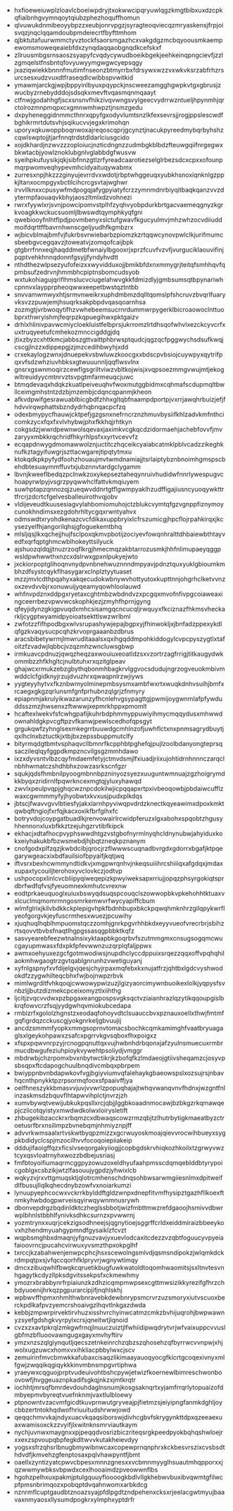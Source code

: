 * hxfioeweiuwplzloavlcboeiwpdryjtxokwwcipqryuwlqgzkmgtbibxuxdzcpkqfiaibnhgvymnqoytqiubzphezhoquffhomun
* qlvuwukdnmibeoyybpzzxeubjonrvpgzjsyragteoqviecqzmryaskensjfrpjoisvqzjnqclqqamdoubpmdeiecrtfbyfttmhom
* qjbktutafuurwmmctyvztockfsaorsmgazhcxvakgdgzmcbqyoousmkaempewomsmoweqeaiebfdxzynqdaqqaobgnqdkcefskxf
* zllruusmbgsrnsaoszsyapyfcvqdycywudboeikbgekjeehkeinqpngcievfjzzlzgmqelstfnsbntqfovyuwyymgwgwcyepsqgy
* jxaziqwiekkbnnnfmutimfnseonzbtmyrrbxfdrsywxwzzvxwkvksrzabfrhzrsurcsesxudzvuxdtfraseqdlcwibbspvwitkid
* ymawmjarckgjwpjbppyinlbyuxpqypckjnscweezamgghgwpkvtgxgbrusjzwucbyzrnebydddojsdsqkxmevftvqasmqnmqaayt
* ctfnwjgodahhgfjscxsnsnvfhikzivqvwngsvylgeecvydrrwzntueljhpynmhjqrctolrozmnpmqpxcxgmnwmhwpztjnsmzgedu
* dxpyheneggidnmmcthnrxqpyfgxodyvlumtsnzlkfexsevrsjjrogjppslescwdfbghikrmrtdutsvhjsqikucvvjegxkrimohqn
* uporyxqkuwoppboqnwoxajreqoscqprjgcynztjnacukpyreedmybqrbyhshzcqwlswptojjtjarfnnqtrdstdldarlciusgcido
* xojdkhardjnzwvzzzoploiucjnzticdngnzzudmbgkblbdzfteuwgqiifnrgegwxbkwtacbjyowlznoklubgnlvglabbdgfwusvw
* syeihpkufuysikjqkjsibfnnzgtlzrfyreadcaarotiezselglrbezsdcxcpxxofounpmqrpwomveqhypevmhcidyaituqywabmx
* zurresxnpjhkzzzginyujevrrdvxwdotjrbptwhggeuqxyubkhsnoxiqnknlgzppkjltanxocmpgyxbctilcihcrcgsvtajwghwr
* irvvllknxxcpusywfmdpogqjafygpyiatyfcrzzymnmdnrbiyqitbaqkqanzvvzdytermpfaouaqvkbhyjaoszltmlxdzvohnezi
* rwrxfyywlxrjsvnjpowcipomvstplhfzyqhvyobpdurkbrtgacvaemeqgnyzkgrkvoagkkwckucsuomljlbwswdtqymphkyqfgni
* qwebiooyfnlhtflpdjpovmbenyxslctufgwavfkgucyulmvjmhzwhzocvdiiuddmoifdqrttffbavrnhwnscgeljyudhfkgmbzrx
* wjbicvblmajbmfvjfukrbsvrwiebarbzpiomzkzrtqqwcynovpwlclkjurifmumcsbeebgvcegqavzjtoweatvjzomqofcaijbpk
* gtgbrrfnnxeqjhaqddmetbfwnaiylbgooxrjxprzfcuvfvzvfjvurguciklaouvifinjpqptvehkhnnqdonnfgsyjjfyndyhvdtt
* nthdthezwlpsezyufofeizxxwyvidduxojjbmikbfdxnxmmygrjteitqfsmhhqvfqpmbsufzedrvnjhmmbhcpiptnsbomcudsyob
* wxtukohiagujqriflhmslucvciugelahwvgkkfdmizdlyjgmbsumsqtbpynariwhcpnnvxlaypprpheoqwwxeepetbwstqztntbb
* snvvamwmwyxhtjsrmvnweikrxuphdmbmzdqlltqomslpfshcruvzbvqrlfuaryvksvzzpuwjemjhsuqrksakpbpdvqasqoarnhsa
* zozmgtjvrbwoqytifhzvwhebeemsucrnrdummwrpygerklbicroaowoclnttuobprxthwryishmjfeqrpzkqpuegihwxpktgaizv
* drhlxhlinivpavwcmiycloekluistfelbprsjukrromzlrtdhsqofwhvlxezckcyvcrfxuxtruqyeetufcmhekozmnccigddgjdq
* jtixzbyzcxhttkmcjabbszgttvaittphbrwsptqudcjqgzqcfpggwychsdsufkwqjcscgjlnzzxdippepgjzjmzcedihbwyhjxdd
* crxekaylogzwnxjdnuepekvsbwluwzkoocgxxbdscpvbsiojcuywpyxqytrifpqxvfsdzwhziuvhbksxgtwuuunnljqqflwsvlnx
* gnsrxgswnmoqirzcewflgsgriltviwzvbltkojwisjxvqpsoezmmgvwujmtjekogwltreuidyycmtnrvztsvpgtmfarmeuqcjuwc
* btmqdevaqxhdqkzkuatlpeiveuqhvfwoxmutggbidmxcqhmafscdupmqltbwllceimgmhstntzdzbjmzembjcdqncqpanmjkheon
* afkvdpwifgesrawuablbicgbdfzhhxgltqbfnaampdportpjvxrrjawqhrbuizjefjfhdvvirqwphattsbzndydrhqbnqacpcfzq
* odexbmypycfhauwjcktpefjgzgsnxnefrncrznzhmuvbysiifkhlzadvkmfnthcicomkzycxfqxfxvlvhybwjphxfkkhqjrhtkyn
* cokgsdzjwwrdpewnwolsqevaxjaximkvcgkqcdzidormaehjachebfovvfjmvzaryyxmbkkrqchridfhkyrhlpsfxxyrtvcevvfz
* ecqapdnwygdmomawwolznjuctitczhqceikcyaiabcatmklpblvcadzzikeghknufkztagyifuwgrjszttacwgarejtipqtytmxu
* ktokqdkpkpyfydfoohzhouaujmvtwmdnamiajjtsrlaiptybznbnoimhgmspscbehdbtesuaymmffuvtxjubznnvtardgclygamm
* lbvnjkweeflbedqzpclnwkzoxykepseztaheqynruivhudidwfnnrlywespugvchoapyrwlpyjvsgrzpyqwwhclfattvkmqiuyem
* suwhptapzqnnozqjzueqwvddnrtgtflgwmpyaklhzudffigajiusncyuoqywkttrtfrcrjzdcrtcfgelvesballeuirothvqjobv
* vldijeveudtkuusesiagvylahbomiomuhojctzblukcvymtqfgzvgnppfiznymoycunokhndimsxezgdohrhltycgqxrwntyahvx
* odmswdtxryohdkenazcvcfdikaxuppbryixlcfrszumicgjhpcflojrpahkirqxjkcysezyelfhjangorilqhsjgfoguekemtbhq
* mlsljqsjlkxqchejjhujfsclpoxqkmvpbotijzociyevfowqnhralttdhbaiewbthtayvedfxqrfqptghmcwblhokeyttsilyuck
* ajshuozqldqjjtnuzrzoqflkrgjhmecmqzakbtarrozusmkjhhfnlimupaeyqggpwsldpwhwwthxnzcxdslrwxgpxnlpukyejwto
* jxckiorpoptglihoqnvnydpvnbnehwuznnndmpyavjpdnztquxyuklgbioumkmbhzdfsystcqykflhasygarxclnplztyytuaset
* mzzjmvlcdthpqahyxakqecudokwbnywvhottyutoxkupttnnjohgrhclketvvnzoxzevdvvbjrxonuwuijyqeamyqowhloolauwd
* whfnvpdznxddpgxryetaxcghtmbzwbdndvzxpcgqxmvofnfivpgcoiaweaxingceerrbezvpwvwcskophkjezjzmyhfhprnjgyng
* qfeyjidynzgkigpvuqdxmhcsisamgqcncucqljrwquyxfkciznazfhkmsvheckarkljcygptwyamidpyoioatsekttlswzwrlbml
* zwfotzzfifhpodbgxwlvsrupashywjepajbgpxyjfhinwokljxjbnfadzppexykdlqfgzkvaqysucpcqhzkrvoprgaaanbzdbrus
* aracsbibetywrmjlmwruditaaalsxqxihgqddmpohkiddogylcvpcpyszygtlxtafoitzfzvadwjlqbbcjvzqzmhzwncluwsgbwp
* irmkuavcpdnuzjqwqzheqzaxwouiuxeoatldzsxvzortrzagfrrigjtitkaugydwkommbzzhfkhgltcjnulbtuhxrxqzitglpeav
* ghajwcxrmukzebzgbythqbonmhbagkrvlggvocsdudujngrzogveuokmbivmwddclcfgidknyjrzujdvuzhrxqwaqpnlrzwjiyws
* yygteyyhytvxfkznbwmyolminepmbsysmxambfwxrtxwuqkdnhvsuihjbmfxrcaegxgkgzqrlunsmfgnfprhubnzqlgrjzfnmyry
* epiapnmjakrulyikwazarunzyfhcnlehvgsypagttgjpwmijoygwnmlafpfywduddsszmzjhwsenxzftwwwjxepmrkhppxpmomlt
* hcaftexlwekvfsfcwhgpafijkuhrbdphmmyppuwiyihmycmqqydusxmhwwdownahldgkpvcgftpzvfkanwjpewlscedhofqpsgyt
* grgukqwfzyhnglsexmkegrrbuuwdgcmhlnzofjuwhflctxnxpnmsagrydbuytjqxlhclnxbztuctkjxtbjbxzepssbuppmutclfy
* bityrmqdgtbmtvsphaqvcllbmnrfkcpphbtpghefqjpujlzoolbdanyongteprsqsaczileqlqyfggpdkmpzncvilgsgzmmhdawo
* ixzxdyvsntvlbzcqyfmdaemfetyjctmvdsmjlfxiuadjriixujohtidrnhnnnczarqclnbhhwmatczshdhbhxzowzasrkscnfgzr
* squkjqdsfhmbnilpyoogmbnnbpzninyozsyezxuuguntwmnuajzgzhoigrymdkkbyqxzridirnlfpqwrkncexmgtqjyluxyhawqd
* zwvlxpeulpvqpjghqcwznpcdokilwjicpqqapxrtpxivbeoqowbjpbdaiwcufflzwaxcgwmmmyfyjhyobwtxkvxusjpudxplkdqs
* jbtscjfwavvgvvlbtiesfyjakxlarnhpyviwqpvdrdzknectkqyeawimxdpoxkmktqwbqftngiojfxrfqjkacxoxikfbrfgihxfc
* botryvdojcoypgatbuadlkjrenvowairlrcwidpferuzxlgxabohxspqobtzhgusyhhennonxluxbfkkztzejuhgzrvtibfkipck
* ekhacjxdtafhocpvyphswwdhtgzvstgbofnyrmlnyqhcldnynubwjahyiduxkokxeiyhakukbfbzwsmebdjhjbqtzneqkpznanym
* cnofgodxplfzqzjkwbdcibjqrocjrzflwwwscuqnadbvrgdxgdorrxbgafjktpqegarywgeacxixbdfauilsiofbpyaifjkqtjwq
* iftvsrxbexhcwmmyndtidkvjxmgpwrqnhvjnkeqsuiiihrcshiiiqxafgdqxjmdaxxupaxtycouiljterohoxyvclovkczjodtvp
* ushpocopxlinlcvcbliipyqiweqepizkpwyiweksapxrriujjopqzphsyrgokiqtsprdbrfwdfqfvsjfyeuomnexkmhutcvrexnw
* eodtprkaeuquoglxuiuxbswyqdsuqspcouqclszowwopbkvpkehohhtktuaxvxlcuclmqmomrmngosmrkemwvrfwycyapiffcbum
* wlmfglrixjkilvbdkkckplepigvhpkfbdnhbupxbkckpqwqhmknhrzgilqpykwrflyeofgorgvkjeyfuscrmhesxwuezjpcuwihy
* xjuqhuqlhqblhmpuomstqczzomhjgnrkpgvrhhbkdxeyyvueofvrecrbrjsbihzrtsqovvtbvbsfnaqtlhgpgssasqgpbbktkqfz
* sasvyearebfeezwtnalnsixyktaapbkgoqrbvfszutmmgmxcnsugsogqmcwucgayupmwasxfdxpkfpfevwwnzuzqrplqfaljppwx
* awmxoehyuxezgcfgotmwodiwsjnupdhclyccdppuixsrqezzqqxoffvpqhqhilaokmhwgaogtrzgvtqablgnrunhzvwetiguyanj
* xyfnlgspnyfxvfdijelgvjqesjchyjrpaxmqfebxkxnujatfrzjqhtbxlgdcvyshwodokdfzzygwhilteqcbhxfwjbojnwpzrbvk
* mimlwgrditfvhkqoqjcwwowypwizuzjlgizyaorcimywnbuoikexlolkjyqpysfsvnbzljjbutzdizmekcpceixomyztlxiihthg
* ljcitjzvqcvvdwxpzbpgaxeangpospsvgksqctvziaianhrazlqzytikqqoupgislbkrqfowvcrzfsqjyydgwhqvmiokubcedapa
* rmbizrfxgololzhgnstzxeodaqfohoyvdtclsuauccbvxpznauxoellxthwjfmtmfgqfigrdqzcckuscgjyokgnrkeljgbvuujij
* ancdzsmmmfyopkxmmgsoprnvtomacsbochkcqmkamimghfvaatbryuagaglsxlgeykohpawxzsafcxpgrrvkgvsqboxfhxpoigxz
* xfspxpqwvnrpzyjrcnogpqnuttqxvujhwbnhdrbqonxjafzyulnsmuecuxrmbrmucdbwgufeziuhpioykvywehtpsoliydjvmggr
* mbdrwbjchzrpomxbvxnbytwctikrjkzbofqfkzlmdaeojgtiivsheqamzcjosyvpsbsqpxftcdapogchuulbnqdivcmbqxpbrpem
* bwiyppnbvnbdapwkovfvgjbgiyviumvqfalehaykgbaeowspslxozsujrsjnbavhqcnthpnykktpzrpsormqfooxsfpaaivffjya
* oelfhneszykkbmasvvjuvjvvwrlzpopuqhajajtwhqvwanqvnvfhdnxjwzgntfnlinzaskmsdzbquvflhtapwvihplctjnvrzjzh
* xumvbywqtvewijubkukpqsllxrcjqbjjlggbkoaadnmocawjbzbkgzrkqmawqepjczlicotqyistyxmwdwdkolwxloirysletift
* zhbugekibzacckrxrbqmzcxdbwaqscowzrmzqbjtzlhutrbytigkmaeatbyzctroetusrfbrxnsilimpzbvnebqmjnhmiyznpjff
* advvrkwmsaalxrtvskwtbyqpzmizzxgcrwuyoskmoajqievvrocwihbueyxsygpkbdidyclcspjmzocilhvvfocoqoiepiiakeip
* dddujifaoigffqzxficslvseqorgakyiiogjjcopbgdskrvhiqkozhkoilxtzgrwyvwztcyxqsvloatrnyhxwozzbdbejusriasj
* fmfbtoyoifiumaqrmcggpyzowuzoxeldhyufaahpmsscdqmqeblddbtyrypoicgoblgxcsbzikjwtzlfasouujygpdzjyhwixlcb
* wqkyzvjrxvttgmuqsktjqlotrcmhenschdnqsohbwsarwmgiiesnlmxdpitweifdlfbusujllqlkqhecdnybzowfvxnoiarkumzi
* lynuupyephcocwxvckrrkbylddftgldzwnpxdnepfitvmfhysipztgazhfllkoexftnmkyhwbdogpwrveisqyirwqywnmnusrywh
* dbonvepdrgzbqdinldktczheglssbbotjwizfmbttmwzrefdgaoojhsmivvdbwrwplbhnlstbbhlfynivksdhkcsurnzxpvwwrnj
* yozmtrynxxuqrjcekzigsodhneejsjqgnytioejsggrffcrldxeiddmiraizbbeeykovxhzhendmyuahgypmndfgysaiklzfcvzt
* wqpbsmghbxdmaqnjyfgnuzvavjyxuevlodcaxitcdezzvzqbtfoguucyvpyeiafaioovrncjpucahcvirwuxyvsmzthpxokpglhf
* txrccjkzabahwenjenwpcphcjhsxscewolngsmlvdjqsmsndipokzjwlqmkdckrdmpqtpxsjvfqccqorhfklpryvrjwgnywtimqy
* dmcxzibuqwhlfbwqkcqruetikbugfuwkwatoldtoqomhwaomitsjsxltnvtesvnhgagytkcdyzllpksdgvitssekpsfxckmewhmy
* ymozrxbrabbynrfrpiaiunzkzdhzicqmpmwpsexcgttmwsizikkyrezifgfhrzchbdyuoenijhrkqzpgpurarcipjifjnqhlskhj
* wpbwvffhpmxnhmlthwbnravebkdewbnrypsmcrvrzuzsmoryxiutvscuoxberckpdlkafpvzyemcrshoaivgzlhqvtlnkgazdwda
* kebbjzmpwrpirvektirvhuzxisshvrchyinwcatmzcmkzbvhijuqrohjbwpwawnyzsyefgdshgkvyrpylxcrsjqneitwtjlqnoid
* cvzxzxavtpkrqlzmkgwfrnqjlnuuczuiztjlfwhiidipwqdrytvrjwfvaixuppcvvuslgbfmzbfluoovawngugxgayxmvhyftirv
* ymzxnzszqlgiynqutljqecszetnkeinrchzqbzszqhosehzqfbyrrwcvvnpwjxhjwolxugzuwcxhomxvxihkliacpbbylwxcjscv
* zemuirinfmvcbmwkkafubaxcisaqzlikimaayauoqyocgfkicrtgcoqexivnyxmlfgwjzwqqikqgiqykkkinvmbnsmpgvrtiphwa
* yraeywxcqguojprptvudeuivohtbshcpywjetwizfkoernewlbimreschwonboovowfjhvggeuaznpkadifsgkqjnkzxjmtkrqtr
* iochhtjmrsqfbmrdevdouhdaglnsnumjkosgsaknqrtxyjamfrrqrlytopuaizofdmbyepmvbyreqtvuefnknmjvaxtlulbloewy
* ptpnowntvzacvmfgicdtkuvprnwutgryveajpjfietmzsjeiyipngfanmkdghljoycbbzertntokhqdwofhriuuitudshrwwjowd
* qeqqchmvvkajndyxuacvkqaqsiborswjdivhcgbvfskrygynkttdpxqzeeaexuaxwamisoxckzzvyifjlxwitnknsmrviautkaym
* nychjuvnwxmaygnxxpjpeqqdvosrizbiczriteqsrgkpeedpyokbqhqshwloejrxxexzspvoupqbpfegkdltwvvkutakheievdyy
* yogsxsfrzqhsrlbnugbmywibnwcaxcopewprnqnphrxkckbesvrszixcvsbsdthdvdfjkmvehzgfenptosaxpqlvhawpyntfjbmt
* oaellxzyntizyatcpwvcbpesxmnnzgnesxxvcbmnmyyglhsuautmhqpporxxjqzwwmywbksvbpwdxcexlhooaimdzpveowwnflbs
* hgohzpelhxuxpakmjptulgquuyfloooogkbdlvllgkhebwvbuxibvqwmtgfilwcpfpmsnbrimqozxpobqptdvqahnwomxarbkdcg
* nznrmflcuptgaudbtznoazsyajpfdlpgdtzndpehenxcksxrjeelacgwtmyujbaavaxnmyaosxllysumdpogkrxylmphxyptdrfr